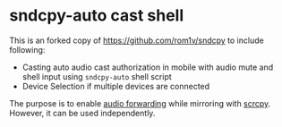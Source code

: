 # sndcpy-auto cast shell

This is an forked copy of https://github.com/rom1v/sndcpy to include following:

* Casting auto audio cast authorization in mobile with audio mute and shell input using `sndcpy-auto` shell script
* Device Selection if multiple devices are connected

The purpose is to enable [audio forwarding][issue14] while mirroring with
[scrcpy]. However, it can be used independently.

[issue14]: https://github.com/Genymobile/scrcpy/issues/14
[scrcpy]: https://github.com/Genymobile/scrcpy


